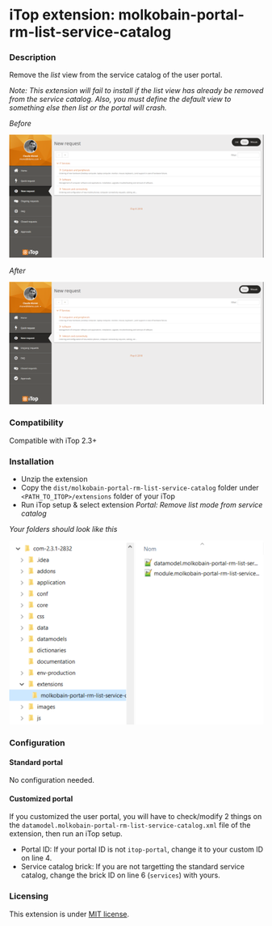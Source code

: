 # iTop extension: molkobain-portal-rm-list-service-catalog

### Description
Remove the *list* view from the service catalog of the user portal.

*Note: This extension will fail to install if the list view has already be removed from the service catalog. Also, you must define the default view to something else then list or the portal will crash.*

*Before*

![Description decoration](https://raw.githubusercontent.com/Molkobain/itop-portal-rm-list-service-catalog/master/docs/mprlsc-service-catalog-01.PNG)

*After*

![Description decoration](https://raw.githubusercontent.com/Molkobain/itop-portal-rm-list-service-catalog/master/docs/mprlsc-service-catalog-02.PNG)

### Compatibility
Compatible with iTop 2.3+

### Installation
* Unzip the extension
* Copy the ``dist/molkobain-portal-rm-list-service-catalog`` folder under ``<PATH_TO_ITOP>/extensions`` folder of your iTop
* Run iTop setup & select extension *Portal: Remove list mode from service catalog*

*Your folders should look like this*

![Extensions folder](https://raw.githubusercontent.com/Molkobain/itop-portal-rm-list-service-catalog/master/docs/mprlsc-install.PNG)

### Configuration
#### Standard portal
No configuration needed.

#### Customized portal
If you customized the user portal, you will have to check/modify 2 things on the ``datamodel.molkobain-portal-rm-list-service-catalog.xml`` file of the extension, then run an iTop setup.
* Portal ID: If your portal ID is not ``itop-portal``, change it to your custom ID on line 4.
* Service catalog brick: If you are not targetting the standard service catalog, change the brick ID on line 6 (``services``) with yours.

### Licensing
This extension is under [MIT license](https://en.wikipedia.org/wiki/MIT_License).
